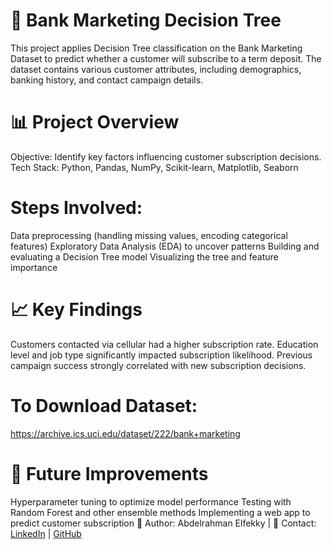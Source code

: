 # 🏦 Bank Marketing Decision Tree
This project applies Decision Tree classification on the Bank Marketing Dataset to predict whether a customer will subscribe to a term deposit. The dataset contains various customer attributes, including demographics, banking history, and contact campaign details.

# 📊 Project Overview
Objective: Identify key factors influencing customer subscription decisions.
Tech Stack: Python, Pandas, NumPy, Scikit-learn, Matplotlib, Seaborn
# Steps Involved:
Data preprocessing (handling missing values, encoding categorical features)
Exploratory Data Analysis (EDA) to uncover patterns
Building and evaluating a Decision Tree model
Visualizing the tree and feature importance

 # 📈 Key Findings
Customers contacted via cellular had a higher subscription rate.
Education level and job type significantly impacted subscription likelihood.
Previous campaign success strongly correlated with new subscription decisions.
# To Download Dataset:
https://archive.ics.uci.edu/dataset/222/bank+marketing
# 🚀 Future Improvements
Hyperparameter tuning to optimize model performance
Testing with Random Forest and other ensemble methods
Implementing a web app to predict customer subscription
📌 Author: Abdelrahman Elfekky | 📩 Contact: [LinkedIn](https://www.linkedin.com/in/abdelruhamanelfekky/) | [GitHub](https://github.com/AbdelruhmanAshraf)
